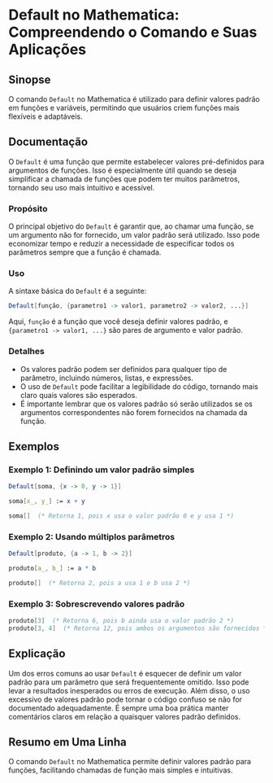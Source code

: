 <!--
Meta Description: # Default no Mathematica: Compreendendo o Comando e Suas Aplicações ## Sinopse O comando `Default` no Mathematica é utilizado para definir valores pad...
Meta Keywords: padrão, default, valores, que, função
-->

# Default no Mathematica: Compreendendo o Comando e Suas Aplicações

## Sinopse
O comando `Default` no Mathematica é utilizado para definir valores padrão em funções e variáveis, permitindo que usuários criem funções mais flexíveis e adaptáveis.

## Documentação
O `Default` é uma função que permite estabelecer valores pré-definidos para argumentos de funções. Isso é especialmente útil quando se deseja simplificar a chamada de funções que podem ter muitos parâmetros, tornando seu uso mais intuitivo e acessível.

### Propósito
O principal objetivo do `Default` é garantir que, ao chamar uma função, se um argumento não for fornecido, um valor padrão será utilizado. Isso pode economizar tempo e reduzir a necessidade de especificar todos os parâmetros sempre que a função é chamada.

### Uso
A sintaxe básica do `Default` é a seguinte:

```mathematica
Default[função, {parametro1 -> valor1, parametro2 -> valor2, ...}]
```

Aqui, `função` é a função que você deseja definir valores padrão, e `{parametro1 -> valor1, ...}` são pares de argumento e valor padrão.

### Detalhes
- Os valores padrão podem ser definidos para qualquer tipo de parâmetro, incluindo números, listas, e expressões.
- O uso de `Default` pode facilitar a legibilidade do código, tornando mais claro quais valores são esperados.
- É importante lembrar que os valores padrão só serão utilizados se os argumentos correspondentes não forem fornecidos na chamada da função.

## Exemplos
### Exemplo 1: Definindo um valor padrão simples
```mathematica
Default[soma, {x -> 0, y -> 1}]

soma[x_, y_] := x + y

soma[]  (* Retorna 1, pois x usa o valor padrão 0 e y usa 1 *)
```

### Exemplo 2: Usando múltiplos parâmetros
```mathematica
Default[produto, {a -> 1, b -> 2}]

produto[a_, b_] := a * b

produto[]  (* Retorna 2, pois a usa 1 e b usa 2 *)
```

### Exemplo 3: Sobrescrevendo valores padrão
```mathematica
produto[3]  (* Retorna 6, pois b ainda usa o valor padrão 2 *)
produto[3, 4]  (* Retorna 12, pois ambos os argumentos são fornecidos *)
```

## Explicação
Um dos erros comuns ao usar `Default` é esquecer de definir um valor padrão para um parâmetro que será frequentemente omitido. Isso pode levar a resultados inesperados ou erros de execução. Além disso, o uso excessivo de valores padrão pode tornar o código confuso se não for documentado adequadamente. É sempre uma boa prática manter comentários claros em relação a quaisquer valores padrão definidos.

## Resumo em Uma Linha
O comando `Default` no Mathematica permite definir valores padrão para funções, facilitando chamadas de função mais simples e intuitivas.